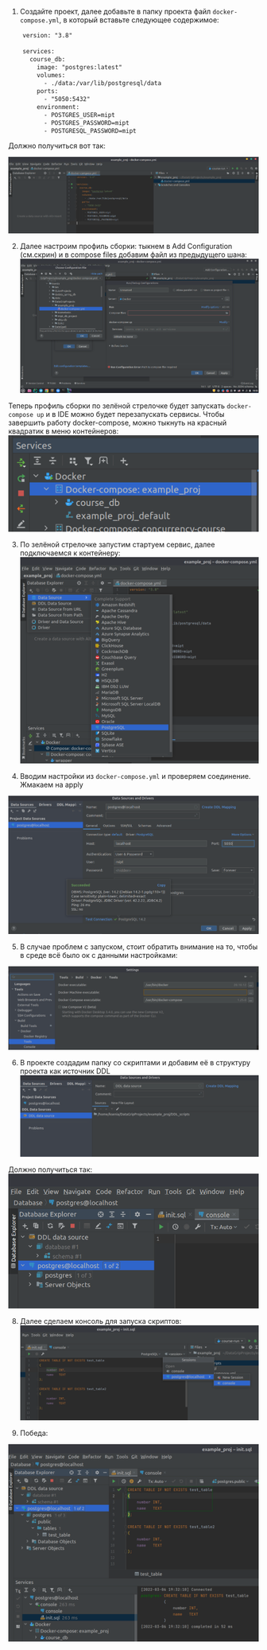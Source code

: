 1. Создайте проект, далее добавьте в папку проекта файл ```docker-compose.yml```, в который вставьте следующее содержимое:
```
    version: "3.8"
    
    services:
      course_db:
        image: "postgres:latest"
        volumes:
          - ./data:/var/lib/postgresql/data
        ports:
          - "5050:5432"
        environment:
          - POSTGRES_USER=mipt
          - POSTGRES_PASSWORD=mipt
          - POSTGRESQL_PASSWORD=mipt
```

Должно получиться вот так:


![](1.png)

2. Далее настроим профиль сборки: тыкнем в Add Configuration (см.скрин) и в compose files добавим файл из предыдущего шана:
![](2.png)

Теперь профиль сборки по зелёной стрелочке будет запускать ```docker-compose up``` и в IDE можно будет перезапускать сервисы. Чтобы завершить работу docker-compose, можно тыкнуть на красный квадратик в меню контейнеров:
![](7.png)


3. По зелёной стрелочке запустим стартуем сервис, далее подключаемся к контейнеру:
![](4.png)

4. Вводим настройки из ```docker-compose.yml``` и проверяем соединение. Жмакаем на apply

![](6.png)

5. В случае проблем с запуском, стоит обратить внимание на то, чтобы в среде всё было ок с данными настройками:

![](5.png)


6. В проекте создадим папку со скриптами и добавим её в структуру проекта как источник DDL
![](11.png)

Должно получиться так:
![](12.png)

8. Далее сделаем консоль для запуска скриптов:
![](13.png)

10. Победа:

![](14.png)
